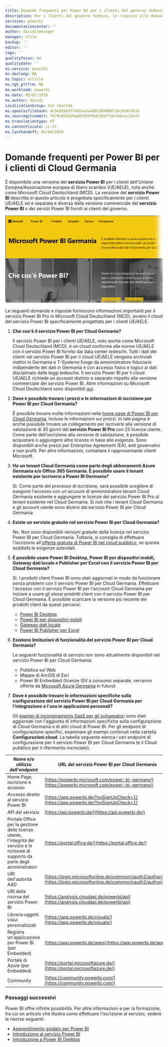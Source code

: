 ```yaml
---
title: Domande frequenti per Power BI per i clienti del governo tedesco
description: Per i clienti del governo tedesco, le risposte alle domande più comuni sul servizio Power BI per il governo tedesco
services: powerbi
documentationcenter: ''
author: davidiseminger
manager: kfile
backup: ''
editor: ''
tags: ''
qualityfocus: no
qualitydate: ''
ms.service: powerbi
ms.devlang: NA
ms.topic: article
ms.tgt_pltfrm: NA
ms.workload: powerbi
ms.date: 05/02/2018
ms.author: davidi
LocalizationGroup: Get started
ms.openlocfilehash: 4c9e059b97f845aa3a480238400df16c914e563a
ms.sourcegitcommit: f679c05d029ad0765976d530effde744eac23af5
ms.translationtype: HT
ms.contentlocale: it-IT
ms.lasthandoff: 05/04/2018
---
```

# <a name="frequently-asked-questions-for-power-bi-for-germany-cloud-customers"></a>Domande frequenti per Power BI per i clienti di Cloud Germania
È disponibile una versione del **servizio Power BI** per i clienti dell'Unione Europea/Associazione europea di libero scambio (UE/AELE), nota anche come Microsoft Cloud Deutschland (MCD). La versione del **servizio Power BI** descritta in questo articolo è progettata specificamente per i clienti UE/AELE ed è separata e diversa dalla versione commerciale del **servizio Power BI** o dei servizi Power BI forniti ai clienti del governo.

![](media/service-govde-faq/govde-faq_01.png)

Le seguenti domande e risposte forniscono informazioni importanti per il servizio Power BI Pro in Microsoft Cloud Deutschland (MCD), ovvero il cloud del servizio Power BI specificamente progettato per i clienti UE/AELE.

1. **Che cos'è il servizio Power BI per Cloud Germania?**
   
   Il servizio Power BI per i clienti UE/AELE, noto anche come Microsoft Cloud Deutschland (MCD), è un cloud conforme alle norme UE/AELE con il servizio Power BI fornito dai data center tedeschi. Tutti i dati dei clienti nel servizio Power BI per il cloud UE/AELE vengono archiviati inattivi in Germania e T-Systems funge da amministratore fiduciario indipendente dei dati in Germania e con accesso fisico e logico ai dati disciplinato dalle leggi tedesche. Il servizio Power BI per il cloud UE/AELE richiede un account distinto e separato rispetto alla versione commerciale del servizio Power BI. Altre informazioni su Microsoft Cloud Deutschland sono disponibili [qui](https://www.microsoft.com/trustcenter/cloudservices/nationalcloud).
2. **Dove è possibile trovare i prezzi e le informazioni di iscrizione per Power BI per Cloud Germania?**
   
   È possibile trovare molte informazioni nella [home page di Power BI per Cloud Germania](https://powerbi.microsoft.com/power-bi-germany/), incluse le informazioni sui prezzi. In tale pagina è anche possibile trovare un collegamento per iscriversi alla versione di valutazione di 30 giorni del **servizio Power BI Pro** con 25 licenze utente. Come parte dell'iscrizione alla versione di valutazione, è possibile acquistare o aggiungere altre licenze in base alle esigenze. Sono disponibili anche prezzi per Enterprise Agreement (EA), enti governativi e non profit. Per altre informazioni, contattare il rappresentante clienti Microsoft.
3. **Ho un tenant Cloud Germania come parte degli abbonamenti Azure Germania e/o Office 365 Germania. È possibile usare il tenant esistente per iscriversi a Power BI Germania?**
   
   Sì. Come parte del processo di iscrizione, sarà possibile scegliere di eseguire l'accesso con un account di amministratore tenant Cloud Germania esistente e aggiungere le licenze del servizio Power BI Pro al tenant esistente nel Cloud Germania. Si noti che i tenant Cloud Germania e gli account utente sono diversi dal servizio Power BI per Cloud Germania.
4. **Esiste un servizio gratuito nel servizio Power BI per Cloud Germania?**
   
   No. Non sono disponibili versioni gratuite della licenza nel servizio Power BI per Cloud Germania. Tuttavia, si consiglia di effettuare l'iscrizione all'[offerta gratuita di Power BI nel cloud pubblico](https://powerbi.microsoft.com/get-started/), se questa soddisfa le esigenze aziendali.
5. **È possibile usare Power BI Desktop, Power BI per dispositivi mobili, Gateway dati locale e Publisher per Excel con il servizio Power BI per Cloud Germania?**
   
   Sì. I prodotti client Power BI sono stati aggiornati in modo da funzionare senza problemi con il servizio Power BI per Cloud Germania. Effettuare l'accesso con il servizio Power BI per l'account Cloud Germania per iniziare a usare gli stessi prodotti client con il servizio Power BI per Cloud Germania. È possibile scaricare la versione più recente dei prodotti client da questi percorsi:
   
   * [Power BI Desktop](https://powerbi.microsoft.com/desktop/)
   * [Power BI per dispositivi mobili](https://powerbi.microsoft.com/mobile/)
   * [Gateway dati locale](https://powerbi.microsoft.com/gateway/)
   * [Power BI Publisher per Excel](https://powerbi.microsoft.com/excel-dashboard-publisher/)
6. **Esistono limitazioni di funzionalità del servizio Power BI per Cloud Germania?**
   
   Le seguenti funzionalità di servizio non sono attualmente disponibili nel servizio Power BI per Cloud Germania:
   
   * Pubblica sul Web
   * Mappe di ArcGIS di Esri
   * Power BI Embedded (licenze ISV a consumo separate, verranno offerte da [Microsoft Azure Germania](https://azure.microsoft.com/overview/clouds/germany/) in futuro)
7. **Dove è possibile trovare le informazioni specifiche sulla configurazione del servizio Power BI per Cloud Germania per l'integrazione e l'uso in applicazioni personali?**
   
   Gli [esempi di incorporamento SaaS per gli sviluppatori](https://github.com/Microsoft/PowerBI-Developer-Samples) sono stati aggiornati con l'aggiunta di informazioni specifiche sulla configurazione di Cloud Germania e di altri cloud di Power BI. Per gli endpoint di configurazione specifici, esaminare gli esempi contenuti nella cartella **Configurazioni cloud**. La tabella seguente elenca i vari endpoint di configurazione per il servizio Power BI per Cloud Germania (e il Cloud pubblico per il riferimento incrociato).

| **Nome e/o utilizzo dell'endpoint** | **URL del servizio Power BI per Cloud Germania** | **URL equivalente nel Cloud pubblico (per il riferimento incrociato)** |
| --- | --- | --- |
| Home Page, iscrizione e accesso |[https://powerbi.microsoft.com/power-bi-germany/](https://powerbi.microsoft.com/power-bi-germany/) |[https://powerbi.microsoft.com/](https://powerbi.microsoft.com/) |
| Accesso diretto al servizio Power BI |[https://app.powerbi.de/?noSignUpCheck=1](https://app.powerbi.de/?noSignUpCheck=1) |[https://app.powerbi.com/?noSignUpCheck=1](https://app.powerbi.com/?noSignUpCheck=1) |
| API del servizio |[https://api.powerbi.de/](https://api.powerbi.de/) |[https://api.powerbi.com/](https://api.powerbi.com/) |
| Portale Office per la gestione delle licenze utente, l'integrità del servizio e le richieste di supporto da parte degli amministratori |[https://portal.office.de/](https://portal.office.de/) |[https://portal.office.com/](https://portal.office.com/) |
| URI dell'autorità AAD |[https://login.microsoftonline.de/common/oauth2/authorize/](https://login.microsoftonline.de/common/oauth2/authorize/) |[https://login.microsoftonline.com/common/oauth2/authorize/](https://login.microsoftonline.com/common/oauth2/authorize/) |
| URI della risorsa del servizio Power BI |[https://analysis.cloudapi.de/powerbi/api](https://analysis.cloudapi.de/powerbi/api) |[https://analysis.windows.net/powerbi/api](https://analysis.windows.net/powerbi/api) |
| Libreria oggetti visivi personalizzati |[https://app.powerbi.de/visuals/](https://app.powerbi.de/visuals/) |[https://app.powerbi.com/visuals/](https://app.powerbi.com/visuals/) |
| Registra un'applicazione per Power BI (per Embedded) |[https://app.powerbi.de/apps](https://app.powerbi.de/apps) |[https://app.powerbi.com/apps](https://app.powerbi.com/apps) |
| Portale di Azure (per Embedded) |[https://portal.microsoftazure.de/](https://portal.microsoftazure.de/) |[https://portal.azure.com/](https://portal.azure.com/) |
| Community |[https://community.powerbi.com/](https://community.powerbi.com/) |[https://community.powerbi.com/](https://community.powerbi.com/) |

### <a name="next-steps"></a>Passaggi successivi
Power BI offre infinite possibilità. Per altre informazioni e per la formazione, tra cui un articolo che illustra come effettuare l'iscrizione al servizio, vedere le risorse seguenti:

* [Apprendimento guidato per Power BI](guided-learning/gettingstarted.yml#step-1)
* [Introduzione al servizio Power BI](service-get-started.md)
* [Introduzione a Power BI Desktop](desktop-getting-started.md)

